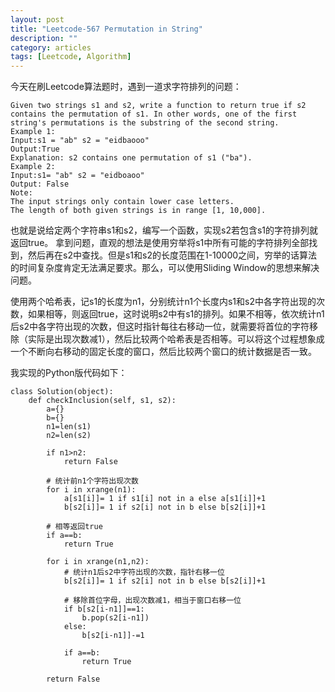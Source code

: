 ```yaml
---
layout: post
title: "Leetcode-567 Permutation in String"
description: ""
category: articles
tags: [Leetcode, Algorithm]
---
```


今天在刷Leetcode算法题时，遇到一道求字符排列的问题：

```
Given two strings s1 and s2, write a function to return true if s2 contains the permutation of s1. In other words, one of the first string's permutations is the substring of the second string.
Example 1:
Input:s1 = "ab" s2 = "eidbaooo"
Output:True
Explanation: s2 contains one permutation of s1 ("ba").
Example 2:
Input:s1= "ab" s2 = "eidboaoo"
Output: False
Note:
The input strings only contain lower case letters.
The length of both given strings is in range [1, 10,000].
```

也就是说给定两个字符串s1和s2，编写一个函数，实现s2若包含s1的字符排列就返回true。
拿到问题，直观的想法是使用穷举将s1中所有可能的字符排列全部找到，然后再在s2中查找。但是s1和s2的长度范围在1-10000之间，穷举的话算法的时间复杂度肯定无法满足要求。那么，可以使用Sliding Window的思想来解决问题。

使用两个哈希表，记s1的长度为n1，分别统计n1个长度内s1和s2中各字符出现的次数，如果相等，则返回true，这时说明s2中有s1的排列。如果不相等，依次统计n1后s2中各字符出现的次数，但这时指针每往右移动一位，就需要将首位的字符移除（实际是出现次数减1），然后比较两个哈希表是否相等。可以将这个过程想象成一个不断向右移动的固定长度的窗口，然后比较两个窗口的统计数据是否一致。

我实现的Python版代码如下：


```
class Solution(object):
    def checkInclusion(self, s1, s2):
        a={}
        b={}
        n1=len(s1)
        n2=len(s2)
        
        if n1>n2:
            return False
        
        # 统计前n1个字符出现次数
        for i in xrange(n1):
            a[s1[i]]= 1 if s1[i] not in a else a[s1[i]]+1
            b[s2[i]]= 1 if s2[i] not in b else b[s2[i]]+1

        # 相等返回true
        if a==b:
            return True

        for i in xrange(n1,n2):
            # 统计n1后s2中字符出现的次数，指针右移一位
            b[s2[i]]= 1 if s2[i] not in b else b[s2[i]]+1

            # 移除首位字母，出现次数减1，相当于窗口右移一位
            if b[s2[i-n1]]==1:
                b.pop(s2[i-n1])
            else:
                b[s2[i-n1]]-=1

            if a==b:
                return True

        return False

```
